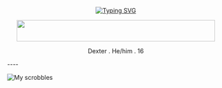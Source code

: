 <p align="center">
<a href="https://git.io/typing-svg"><img src="https://readme-typing-svg.demolab.com?font=times+new+roman&weight=500&size=21&pause=1000&color=882618&background=0D0D0D00&center=true&vCenter=true&width=435&lines=Nightfall+descends+upon+Harvest..." alt="Typing SVG" /></a>
</p>

<p align="center">
  <img width="460" height="50" src="https://github.com/user-attachments/assets/11fadc2d-6506-4f18-9bc8-f6d10d32182a">
</p>

<p align="center">
Dexter . He/him . 16
</p>
----
</p>

![My scrobbles](https://lastfm-recently-played.vercel.app/api?user=HEYMISERY&count=1)

